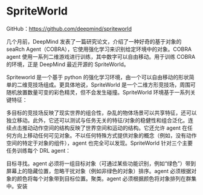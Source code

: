 
# SpriteWorld


GitHub：https://github.com/deepmind/spriteworld

几个月前，DeepMind 发表了一篇研究论文，介绍了一种好奇的基于对象的 seaRch Agent（COBRA），它使用强化学习来识别给定环境中的对象。COBRA agent 使用一系列二维游戏进行训练，其中数字可以自由移动。用于训练 COBRA 的环境，正是 DeepMind 最近开源的 SpriteWorld。

Spriteworld 是一个基于 python 的强化学习环境，由一个可以自由移动的形状简单的二维竞技场组成。更具体地说，SpriteWorld 是一个二维方形竞技场，周围可随机放置数量可变的彩色精灵，但不会发生碰撞。SpriteWorld 环境基于一系列关键特征：

多目标的竞技场反映了现实世界的组合性，杂乱的物体场景可以共享特征，还可以独立移动。此外，它还可以测试与任务无关的特征/对象的稳健性和组合泛化。连续点击推动动作空间的结构反映了世界空间和运动的结构。它还允许 agent 在任何方向上移动任何可见对象。不以任何特殊方式提供对象的概念（例如，没有动作空间的特定于对象的组件），agent 也完全可以发现。SpriteWorld 针对三个主要任务训练每个 DRL agent：

目标寻找。agent 必须将一组目标对象（可通过某些功能识别，例如“绿色”）带到屏幕上的隐藏位置，忽略干扰对象（例如非绿色的对象）排序。agent 必须根据对象的颜色将每个对象带到目标位置。聚类。agent 必须根据颜色将对象排列在群集中。安装
